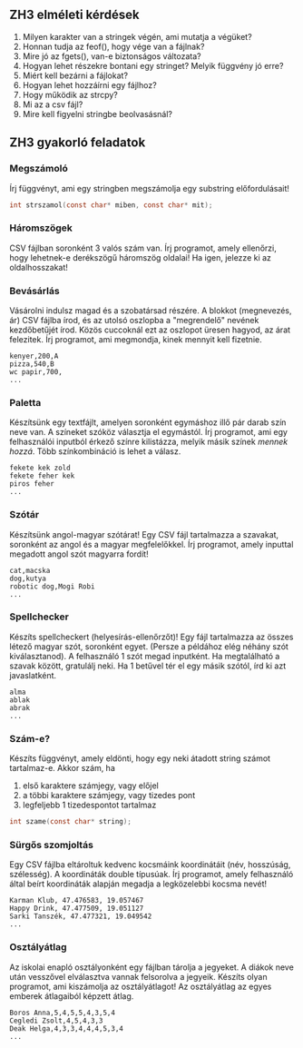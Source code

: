 ZH3 elméleti kérdések
---------------------

1. Milyen karakter van a stringek végén, ami mutatja a végüket?
2. Honnan tudja az feof(), hogy vége van a fájlnak?
3. Mire jó az fgets(), van-e biztonságos változata?
4. Hogyan lehet részekre bontani egy stringet? Melyik függvény jó erre?
5. Miért kell bezárni a fájlokat?
6. Hogyan lehet hozzáírni egy fájlhoz?
7. Hogy működik az strcpy?
8. Mi az a csv fájl?
9. Mire kell figyelni stringbe beolvasásnál?


ZH3 gyakorló feladatok
----------------------

### Megszámoló
Írj függvényt, ami egy stringben megszámolja egy substring előfordulásait!
   
```c
int strszamol(const char* miben, const char* mit);
```

### Háromszögek
CSV fájlban soronként 3 valós szám van. Írj programot, amely ellenőrzi, hogy lehetnek-e derékszögű háromszög oldalai! Ha igen, jelezze ki az oldalhosszakat!

### Bevásárlás
Vásárolni indulsz magad és a szobatársad részére. A blokkot (megnevezés, ár) CSV fájlba írod, és az utolsó oszlopba a "megrendelő" nevének kezdőbetűjét írod. Közös cuccoknál ezt az oszlopot üresen hagyod, az árat felezitek. Írj programot, ami megmondja, kinek mennyit kell fizetnie.
    
```
kenyer,200,A
pizza,540,B
wc papir,700,
...
```

### Paletta
Készítsünk egy textfájlt, amelyen soronként egymáshoz illő pár darab szín neve van. A színeket szóköz választja el egymástól. Írj programot, ami egy felhasználói inputból érkező színre kilistázza, melyik másik színek _mennek hozzá_. Több színkombináció is lehet a válasz.
    
```
fekete kek zold
fekete feher kek
piros feher
...
```

### Szótár
Készítsünk angol-magyar szótárat! Egy CSV fájl tartalmazza a szavakat, soronként az angol és a magyar megfelelőkkel. Írj programot, amely inputtal megadott angol szót magyarra fordít!
    
```
cat,macska
dog,kutya
robotic dog,Mogi Robi
...
```

### Spellchecker
Készíts spellcheckert (helyesírás-ellenőrzőt)! Egy fájl tartalmazza az összes létező magyar szót, soronként egyet. (Persze a példához elég néhány szót kiválasztanod). A felhasználó 1 szót megad inputként. Ha megtalálható a szavak között, gratulálj neki. Ha 1 betűvel tér el egy másik szótól, írd ki azt javaslatként.

```
alma
ablak
abrak
...
```

### Szám-e?
Készíts függvényt, amely eldönti, hogy egy neki átadott string számot tartalmaz-e. Akkor szám, ha
   1. első karaktere számjegy, vagy előjel
   2. a többi karaktere számjegy, vagy tizedes pont
   3. legfeljebb 1 tizedespontot tartalmaz
    
```c
int szame(const char* string);
```

### Sürgős szomjoltás
Egy CSV fájlba eltároltuk kedvenc kocsmáink koordinátáit (név, hosszúság, szélesség). A koordináták double típusúak. Írj programot, amely felhasználó által beírt koordináták alapján megadja a legközelebbi kocsma nevét!
    
```
Karman Klub, 47.476583, 19.057467
Happy Drink, 47.477509, 19.051127
Sarki Tanszék, 47.477321, 19.049542
...
```

### Osztályátlag
Az iskolai enapló osztályonként egy fájlban tárolja a jegyeket. A diákok neve után vesszővel elválasztva vannak felsorolva a jegyeik. Készíts olyan programot, ami kiszámolja az osztályátlagot! Az osztályátlag az egyes emberek átlagaiból képzett átlag.

```
Boros Anna,5,4,5,5,4,3,5,4
Cegledi Zsolt,4,5,4,3,3
Deak Helga,4,3,3,4,4,4,5,3,4
...
```
```
